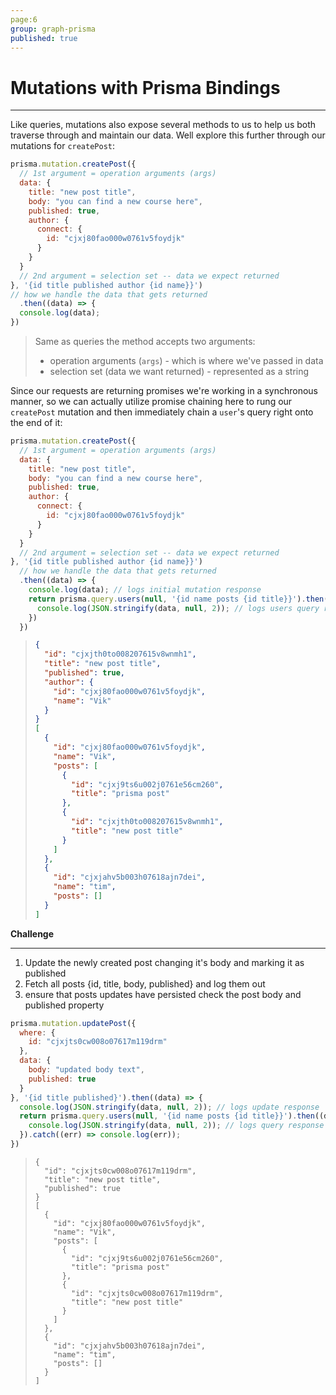 ```yaml
---
page:6
group: graph-prisma
published: true
---
```


# Mutations with Prisma Bindings

---------------------------------

Like queries, mutations also expose several methods to us to help us both traverse through and maintain our data. Well explore this further through our mutations for `createPost`:

```jsx
prisma.mutation.createPost({ 
  // 1st argument = operation arguments (args)
  data: {
    title: "new post title",
    body: "you can find a new course here",
    published: true,
    author: {
      connect: {
        id: "cjxj80fao000w0761v5foydjk"
      }
    }
  }
  // 2nd argument = selection set -- data we expect returned
}, '{id title published author {id name}}')
// how we handle the data that gets returned  
  .then((data) => {
  console.log(data);
})
```

> Same as queries the method accepts two arguments: 
>
> - operation arguments (`args`) - which is where we've passed in data
> - selection set (data we want returned) - represented as a string



Since our requests are returning promises we're working in a synchronous manner, so we can actually utilize promise chaining here to rung our `createPost` mutation and then immediately chain a `user`'s query right onto the end of it:

```js
prisma.mutation.createPost({
  // 1st argument = operation arguments (args)
  data: {
    title: "new post title",
    body: "you can find a new course here",
    published: true,
    author: {
      connect: {
        id: "cjxj80fao000w0761v5foydjk"
      }
    }
  }
  // 2nd argument = selection set -- data we expect returned
}, '{id title published author {id name}}')
  // how we handle the data that gets returned
  .then((data) => {
    console.log(data); // logs initial mutation response
    return prisma.query.users(null, '{id name posts {id title}}').then((data) => {
      console.log(JSON.stringify(data, null, 2)); // logs users query response ⚠️
    })
  })
```

> ```json
> {
>   "id": "cjxjth0to008207615v8wnmh1",
>   "title": "new post title",
>   "published": true,
>   "author": {
>     "id": "cjxj80fao000w0761v5foydjk",
>     "name": "Vik"
>   }
> }
> [
>   {
>     "id": "cjxj80fao000w0761v5foydjk",
>     "name": "Vik",
>     "posts": [
>       {
>         "id": "cjxj9ts6u002j0761e56cm260",
>         "title": "prisma post"
>       },
>       {
>         "id": "cjxjth0to008207615v8wnmh1",
>         "title": "new post title"
>       }
>     ]
>   },
>   {
>     "id": "cjxjahv5b003h07618ajn7dei",
>     "name": "tim",
>     "posts": []
>   }
> ]
> ```
>
> 

**Challenge**

---------------------------------

1. Update the newly created post changing it's body and marking it as published
2. Fetch all posts {id, title, body, published} and log them out
3. ensure that posts updates have persisted check the post body and published property

```js
prisma.mutation.updatePost({
  where: {
    id: "cjxjts0cw008o07617m119drm"
  },
  data: {
    body: "updated body text",
    published: true
  }
}, '{id title published}').then((data) => {
  console.log(JSON.stringify(data, null, 2)); // logs update response
  return prisma.query.users(null, '{id name posts {id title}}').then((data) => {
    console.log(JSON.stringify(data, null, 2)); // logs query response
  }).catch((err) => console.log(err));
})
```

> ```shell
> {
>   "id": "cjxjts0cw008o07617m119drm",
>   "title": "new post title",
>   "published": true
> }
> [
>   {
>     "id": "cjxj80fao000w0761v5foydjk",
>     "name": "Vik",
>     "posts": [
>       {
>         "id": "cjxj9ts6u002j0761e56cm260",
>         "title": "prisma post"
>       },
>       {
>         "id": "cjxjts0cw008o07617m119drm",
>         "title": "new post title"
>       }
>     ]
>   },
>   {
>     "id": "cjxjahv5b003h07618ajn7dei",
>     "name": "tim",
>     "posts": []
>   }
> ]
> ```

